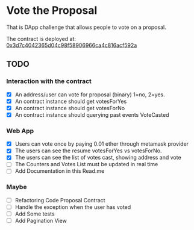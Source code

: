# Vote the Proposal

That is DApp challenge that allows people to vote on a proposal.

The contract is deployed at:
[0x3d7c4042365d04c98f58906966ca4c816acf592a](https://rinkeby.etherscan.io/address/0x3d7c4042365d04c98f58906966ca4c816acf592a#code)

## TODO

### Interaction with the contract

- [x] An address/user can vote for proposal (binary) 1=no, 2=yes.
- [x] An contract instance should get votesForYes
- [x] An contract instance should get votesForNo
- [x] An contract instance should querying past events VoteCasted

### Web App

- [x] Users can vote once by paying 0.01 ether through metamask provider
- [x] The users can see the resume votesForYes vs votesForNo.
- [x] The users can see the list of votes cast, showing address and vote
- [ ] The Counters and Votes List must be updated in real time
- [ ] Add Documentation in this Read.me

### Maybe

- [ ] Refactoring Code Proposal Contract
- [ ] Handle the exception when the user has voted
- [ ] Add Some tests
- [ ] Add Pagination View
